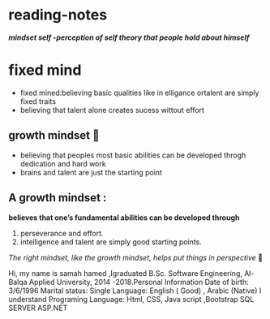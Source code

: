 # reading-notes
***mindset self -perception of self theory that people hold about himself***
# fixed mind 
+ fixed mined:believing basic qualities like in elligance ortalent  are simply fixed traits
+ believing that talent alone creates sucess wittout effort
## growth mindset 🧠
- believing that peoples most  basic abilities can be developed throgh dedication and hard work
- brains and talent are just the starting point
## A growth mindset :
**believes that one’s fundamental abilities can be developed through**
1. perseverance and effort.
2. intelligence and talent are simply good starting points.

*The right mindset, like the growth mindset, helps put things in perspective* 🤜








Hi, my name is samah hamed ,Igraduated B.Sc. Software Engineering, Al-Balqa Applied University, 2014 -2018.Personal Information
Date of birth: 3/6/1996
Marital status: Single
Language: English ( Good) , Arabic (Native)
I understand Programing Language:
Html, CSS, Java script ,Bootstrap
SQL SERVER 
 ASP.NET
